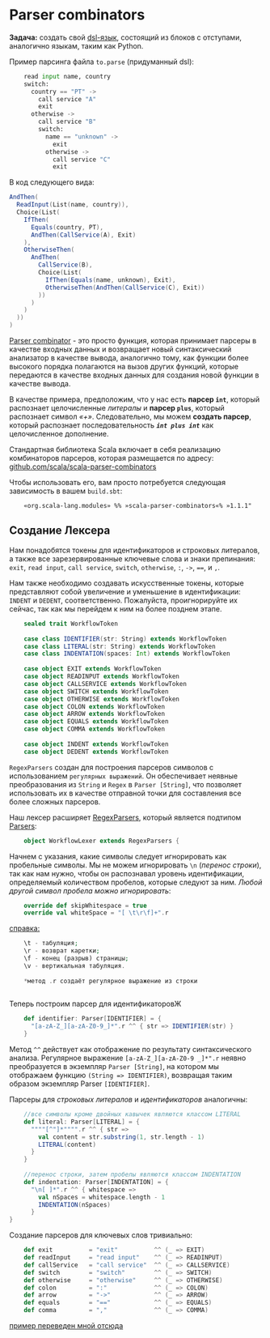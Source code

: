 # Parser combinators

**Задача:** создать свой [dsl-язык](https://ru.wikipedia.org/wiki/Предметно-ориентированный_язык), состоящий из блоков с отступами, аналогично языкам, таким как Python.

Пример парсинга файла `to.parse` (придуманный dsl):

<!-- code -->
```python
    read input name, country
    switch:
      country == "PT" ->
        call service "A"
        exit
      otherwise ->
        call service "B"
        switch:
          name == "unknown" ->
            exit
          otherwise ->
            call service "C"
            exit
```

В код следующего вида:

<!-- code -->
```scala
AndThen(
  ReadInput(List(name, country)),
  Choice(List(
    IfThen(
      Equals(country, PT),
      AndThen(CallService(A), Exit)
    ),
    OtherwiseThen(
      AndThen(
        CallService(B),
        Choice(List(
          IfThen(Equals(name, unknown), Exit),
          OtherwiseThen(AndThen(CallService(C), Exit))
        ))
      )
    )
  ))
)
```

[Parser combinator](https://en.wikipedia.org/wiki/Parser_combinator) - это просто функция, 
которая принимает парсеры в качестве входных данных и возвращает новый синтаксический анализатор 
в качестве вывода, аналогично тому, как функции более высокого порядка полагаются на вызов других функций, 
которые передаются в качестве входных данных для создания новой функции в качестве вывода.

В качестве примера, предположим, что у нас есть **парсер `int`**, который распознает целочисленные _литералы_ 
и **парсер `plus`**, который распознает символ _«+»_. 
Следовательно, мы можем **создать парсер**, 
который распознает последовательность **_`int plus int`_** как целочисленное дополнение.

Стандартная библиотека Scala включает в себя реализацию комбинаторов парсеров, 
которая размещается по адресу: [github.com/scala/scala-parser-combinators](https://github.com/scala/scala-parser-combinators)

Чтобы использовать его, вам просто потребуется следующая зависимость в вашем `build.sbt`: 
<!-- code -->
```sbtshell
    «org.scala-lang.modules» %% »scala-parser-combinators«% »1.1.1"
```

## Создание Лексера

Нам понадобятся токены для идентификаторов и строковых литералов, а также все зарезервированные ключевые 
слова и знаки препинания: 
`exit`, `read input`, `call service`, `switch`, `otherwise`, `:`, `->`, `==`, и `,`.

Нам также необходимо создавать искусственные токены, которые представляют собой увеличение и уменьшение 
в идентификации: 
`INDENT` и `DEDENT`, соответственно. 
Пожалуйста, проигнорируйте их сейчас, так как мы перейдем к ним на более позднем этапе.

<!-- code -->
```scala
    sealed trait WorkflowToken
    
    case class IDENTIFIER(str: String) extends WorkflowToken
    case class LITERAL(str: String) extends WorkflowToken
    case class INDENTATION(spaces: Int) extends WorkflowToken
    
    case object EXIT extends WorkflowToken
    case object READINPUT extends WorkflowToken
    case object CALLSERVICE extends WorkflowToken
    case object SWITCH extends WorkflowToken
    case object OTHERWISE extends WorkflowToken
    case object COLON extends WorkflowToken
    case object ARROW extends WorkflowToken
    case object EQUALS extends WorkflowToken
    case object COMMA extends WorkflowToken
    
    case object INDENT extends WorkflowToken
    case object DEDENT extends WorkflowToken
```

`RegexParsers` создан для построения парсеров символов с использованием `регулярных выражений`. 
Он обеспечивает неявные преобразования из `String` и `Regex` в `Parser [String]`, 
что позволяет использовать их в качестве отправной точки для составления все более сложных парсеров.

Наш лексер расширяет [RegexParsers](https://github.com/scala/scala-parser-combinators/blob/1.1.x/docs/Getting_Started.md), который является подтипом [Parsers](https://github.com/scala/scala-parser-combinators/blob/1.1.x/docs/Getting_Started.md): 

<!-- code -->
```scala
    object WorkflowLexer extends RegexParsers {
```

Начнем с указания, какие символы следует игнорировать как пробельные символы. 
Мы не можем игнорировать `\n` (_перенос строки_), так как нам нужно, чтобы он распознавал уровень 
идентификации, определяемый количеством пробелов, которые следуют за ним. 
_Любой другой символ пробела можно игнорировать_:

<!-- code -->
```scala
    override def skipWhitespace = true
    override val whiteSpace = "[ \t\r\f]+".r
```

[справка:](https://ru.wikibooks.org/wiki/Регулярные_выражения)
<!-- code -->
```php
    \t - табуляция;
    \r - возврат каретки;
    \f - конец (разрыв) страницы;
    \v - вертикальная табуляция.
    
    *метод .r создаёт регулярное выражение из строки
    
```

Теперь построим парсер для идентификаторовЖ

<!-- code -->
```scala
    def identifier: Parser[IDENTIFIER] = {
      "[a-zA-Z_][a-zA-Z0-9_]*".r ^^ { str => IDENTIFIER(str) }
    }
```

Метод `^^` действует как отображение по результату синтаксического анализа. 
Регулярное выражение `[a-zA-Z_][a-zA-Z0-9 _]*".r` неявно преобразуется в экземпляр `Parser [String]`, 
на котором мы отображаем функцию `(String => IDENTIFIER)`, возвращая таким образом экземпляр Parser `[IDENTIFIER]`.

Парсеры для _строковых литералов_ и _идентификаторов_ аналогичны:

<!-- code -->
```scala
    //все символы кроме двойных кавычек являются классом LITERAL
    def literal: Parser[LITERAL] = {
      """"[^"]*"""".r ^^ { str =>
        val content = str.substring(1, str.length - 1)
        LITERAL(content)
      }
    }
    
    //перенос строки, затем пробелы являются классом INDENTATION
    def indentation: Parser[INDENTATION] = {
      "\n[ ]*".r ^^ { whitespace =>
        val nSpaces = whitespace.length - 1
        INDENTATION(nSpaces)
      }
}
```

Создание парсеров для ключевых слов тривиально:

<!-- code -->
```scala
    def exit          = "exit"          ^^ (_ => EXIT)
    def readInput     = "read input"    ^^ (_ => READINPUT)
    def callService   = "call service"  ^^ (_ => CALLSERVICE)
    def switch        = "switch"        ^^ (_ => SWITCH)
    def otherwise     = "otherwise"     ^^ (_ => OTHERWISE)
    def colon         = ":"             ^^ (_ => COLON)
    def arrow         = "->"            ^^ (_ => ARROW)
    def equals        = "=="            ^^ (_ => EQUALS)
    def comma         = ","             ^^ (_ => COMMA)
```



[пример переведен мной отсюда](https://enear.github.io/2016/03/31/parser-combinators/)
